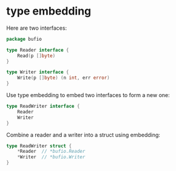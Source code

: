 # type embedding

Here are two interfaces:

```go
package bufio

type Reader interface {
    Read(p []byte)
}

type Writer interface {
    Write(p []byte) (n int, err error)
}
```

Use type embedding to embed two interfaces to form a new one:

```go
type ReadWriter interface {
    Reader
    Writer
}
```

Combine a reader and a writer into a struct using embedding:

```go
type ReadWriter struct {
    *Reader  // *bufio.Reader
    *Writer  // *bufio.Writer
}
```